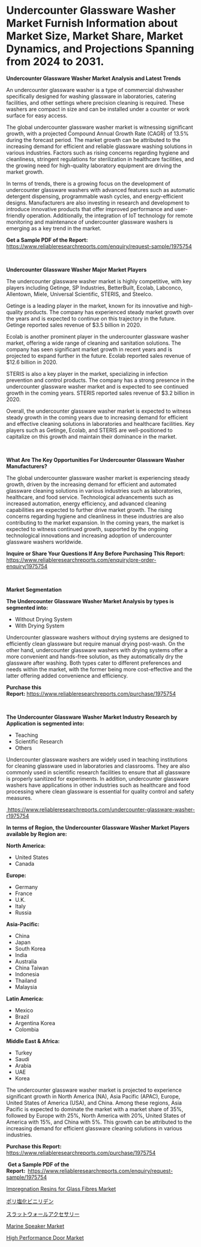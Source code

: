 <p><h1>Undercounter Glassware Washer Market Furnish Information about Market Size, Market Share, Market Dynamics, and Projections Spanning from 2024 to 2031.</h1></p><p><strong>Undercounter Glassware Washer Market Analysis and Latest Trends</strong></p>
<p><p>An undercounter glassware washer is a type of commercial dishwasher specifically designed for washing glassware in laboratories, catering facilities, and other settings where precision cleaning is required. These washers are compact in size and can be installed under a counter or work surface for easy access.</p><p>The global undercounter glassware washer market is witnessing significant growth, with a projected Compound Annual Growth Rate (CAGR) of 13.5% during the forecast period. The market growth can be attributed to the increasing demand for efficient and reliable glassware washing solutions in various industries. Factors such as rising concerns regarding hygiene and cleanliness, stringent regulations for sterilization in healthcare facilities, and the growing need for high-quality laboratory equipment are driving the market growth.</p><p>In terms of trends, there is a growing focus on the development of undercounter glassware washers with advanced features such as automatic detergent dispensing, programmable wash cycles, and energy-efficient designs. Manufacturers are also investing in research and development to introduce innovative products that offer improved performance and user-friendly operation. Additionally, the integration of IoT technology for remote monitoring and maintenance of undercounter glassware washers is emerging as a key trend in the market.</p></p>
<p><strong>Get a Sample PDF of the Report:&nbsp;</strong> <a href="https://www.reliableresearchreports.com/enquiry/request-sample/1975754">https://www.reliableresearchreports.com/enquiry/request-sample/1975754</a></p>
<p>&nbsp;</p>
<p><strong>Undercounter Glassware Washer Major Market Players</strong></p>
<p><p>The undercounter glassware washer market is highly competitive, with key players including Getinge, SP Industries, BetterBuilt, Ecolab, Labconco, Allentown, Miele, Universal Scientific, STERIS, and Steelco. </p><p>Getinge is a leading player in the market, known for its innovative and high-quality products. The company has experienced steady market growth over the years and is expected to continue on this trajectory in the future. Getinge reported sales revenue of $3.5 billion in 2020.</p><p>Ecolab is another prominent player in the undercounter glassware washer market, offering a wide range of cleaning and sanitation solutions. The company has seen significant market growth in recent years and is projected to expand further in the future. Ecolab reported sales revenue of $12.6 billion in 2020.</p><p>STERIS is also a key player in the market, specializing in infection prevention and control products. The company has a strong presence in the undercounter glassware washer market and is expected to see continued growth in the coming years. STERIS reported sales revenue of $3.2 billion in 2020.</p><p>Overall, the undercounter glassware washer market is expected to witness steady growth in the coming years due to increasing demand for efficient and effective cleaning solutions in laboratories and healthcare facilities. Key players such as Getinge, Ecolab, and STERIS are well-positioned to capitalize on this growth and maintain their dominance in the market.</p></p>
<p>&nbsp;</p>
<p><strong>What Are The Key Opportunities For Undercounter Glassware Washer Manufacturers?</strong></p>
<p><p>The global undercounter glassware washer market is experiencing steady growth, driven by the increasing demand for efficient and automated glassware cleaning solutions in various industries such as laboratories, healthcare, and food service. Technological advancements such as increased automation, energy efficiency, and advanced cleaning capabilities are expected to further drive market growth. The rising concerns regarding hygiene and cleanliness in these industries are also contributing to the market expansion. In the coming years, the market is expected to witness continued growth, supported by the ongoing technological innovations and increasing adoption of undercounter glassware washers worldwide.</p></p>
<p><strong>Inquire or Share Your Questions If Any Before Purchasing This Report:</strong> <a href="https://www.reliableresearchreports.com/enquiry/pre-order-enquiry/1975754">https://www.reliableresearchreports.com/enquiry/pre-order-enquiry/1975754</a></p>
<p>&nbsp;</p>
<p><strong>Market Segmentation</strong></p>
<p><strong>The Undercounter Glassware Washer Market Analysis by types is segmented into:</strong></p>
<p><ul><li>Without Drying System</li><li>With Drying System</li></ul></p>
<p><p>Undercounter glassware washers without drying systems are designed to efficiently clean glassware but require manual drying post-wash. On the other hand, undercounter glassware washers with drying systems offer a more convenient and hands-free solution, as they automatically dry the glassware after washing. Both types cater to different preferences and needs within the market, with the former being more cost-effective and the latter offering added convenience and efficiency.</p></p>
<p><strong>Purchase this Report:&nbsp;</strong><a href="https://www.reliableresearchreports.com/purchase/1975754">https://www.reliableresearchreports.com/purchase/1975754</a></p>
<p>&nbsp;</p>
<p><strong>The Undercounter Glassware Washer Market Industry Research by Application is segmented into:</strong></p>
<p><ul><li>Teaching</li><li>Scientific Research</li><li>Others</li></ul></p>
<p><p>Undercounter glassware washers are widely used in teaching institutions for cleaning glassware used in laboratories and classrooms. They are also commonly used in scientific research facilities to ensure that all glassware is properly sanitized for experiments. In addition, undercounter glassware washers have applications in other industries such as healthcare and food processing where clean glassware is essential for quality control and safety measures.</p></p>
<p><a href="https://www.reliableresearchreports.com/undercounter-glassware-washer-r1975754">&nbsp;https://www.reliableresearchreports.com/undercounter-glassware-washer-r1975754</a></p>
<p><strong>In terms of Region, the Undercounter Glassware Washer Market Players available by Region are:</strong></p>
<p>
    <p> <strong> North America: </strong>
        <ul>
            <li>United States</li>
            <li>Canada</li>
        </ul>
        </p> 
    <p> <strong> Europe: </strong>
        <ul>
            <li>Germany</li>
            <li>France</li>
            <li>U.K.</li>
            <li>Italy</li>
            <li>Russia</li>
        </ul>
        </p> 
    <p> <strong> Asia-Pacific: </strong>
        <ul>
            <li>China</li>
            <li>Japan</li>
            <li>South Korea</li>
            <li>India</li>
            <li>Australia</li>
            <li>China Taiwan</li>
            <li>Indonesia</li>
            <li>Thailand</li>
            <li>Malaysia</li>
        </ul>
        </p> 
    <p> <strong> Latin America: </strong>
        <ul>
            <li>Mexico</li>
            <li>Brazil</li>
            <li>Argentina Korea</li>
            <li>Colombia</li>
        </ul>
        </p> 
    <p> <strong> Middle East & Africa: </strong>
        <ul>
            <li>Turkey</li>
            <li>Saudi</li>
            <li>Arabia</li>
            <li>UAE</li>
            <li>Korea</li>
        </ul>
    </p>
    </p>
<p><p>The undercounter glassware washer market is projected to experience significant growth in North America (NA), Asia Pacific (APAC), Europe, United States of America (USA), and China. Among these regions, Asia Pacific is expected to dominate the market with a market share of 35%, followed by Europe with 25%, North America with 20%, United States of America with 15%, and China with 5%. This growth can be attributed to the increasing demand for efficient glassware cleaning solutions in various industries.</p></p>
<p><strong>Purchase this Report: </strong><a href="https://www.reliableresearchreports.com/purchase/1975754">https://www.reliableresearchreports.com/purchase/1975754</a></p>
<p>&nbsp;<strong>Get a Sample PDF of the Report:&nbsp;&nbsp;</strong><a href="https://www.reliableresearchreports.com/enquiry/request-sample/1975754">https://www.reliableresearchreports.com/enquiry/request-sample/1975754</a></p>
<p><strong></strong></p>
<p><p><a href="https://www.linkedin.com/pulse/impregnation-resins-glass-fibres-market-centers-aspects-growth-dba7e?trackingId=OokPnijqFwXkkluMuAh4rA%3D%3D">Impregnation Resins for Glass Fibres Market</a></p><p><a href="https://github.com/vlcostes/Market-Research-Report-List-1/blob/main/504654533680.md">ポリ塩化ビニリデン</a></p><p><a href="https://github.com/EstaSprer20231/Market-Research-Report-List-1/blob/main/331238333681.md">スラットウォールアクセサリー</a></p><p><a href="https://github.com/lubmix/Market-Research-Report-List-2/blob/main/marine-speaker-market.md">Marine Speaker Market</a></p><p><a href="https://github.com/Hazelklievgspy6vdcsmu106w/Market-Research-Report-List-2/blob/main/high-performance-door-market.md">High Performance Door Market</a></p></p>